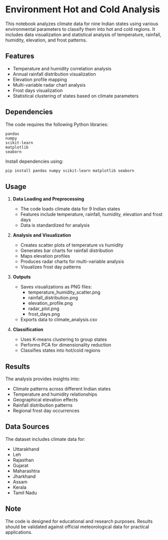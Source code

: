 
# Environment Hot and Cold Analysis

This notebook analyzes climate data for nine Indian states using various environmental parameters to classify them into hot and cold regions. It includes data visualization and statistical analysis of temperature, rainfall, humidity, elevation, and frost patterns.

## Features

- Temperature and humidity correlation analysis
- Annual rainfall distribution visualization  
- Elevation profile mapping
- Multi-variable radar chart analysis
- Frost days visualization
- Statistical clustering of states based on climate parameters

## Dependencies

The code requires the following Python libraries:
```
pandas 
numpy
scikit-learn
matplotlib
seaborn
```

Install dependencies using:
```bash
pip install pandas numpy scikit-learn matplotlib seaborn
```

## Usage

1. **Data Loading and Preprocessing**
   - The code loads climate data for 9 Indian states
   - Features include temperature, rainfall, humidity, elevation and frost days
   - Data is standardized for analysis

2. **Analysis and Visualization**
   - Creates scatter plots of temperature vs humidity
   - Generates bar charts for rainfall distribution
   - Maps elevation profiles
   - Produces radar charts for multi-variable analysis
   - Visualizes frost day patterns

3. **Outputs**
   - Saves visualizations as PNG files:
     - temperature_humidity_scatter.png
     - rainfall_distribution.png  
     - elevation_profile.png
     - radar_plot.png
     - frost_days.png
   - Exports data to climate_analysis.csv

4. **Classification**
   - Uses K-means clustering to group states
   - Performs PCA for dimensionality reduction
   - Classifies states into hot/cold regions

## Results

The analysis provides insights into:
- Climate patterns across different Indian states
- Temperature and humidity relationships
- Geographical elevation effects
- Rainfall distribution patterns
- Regional frost day occurrences

## Data Sources

The dataset includes climate data for:
- Uttarakhand
- Leh
- Rajasthan
- Gujarat
- Maharashtra
- Jharkhand
- Assam
- Kerala
- Tamil Nadu

## Note

The code is designed for educational and research purposes. Results should be validated against official meteorological data for practical applications.
